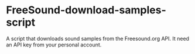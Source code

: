# FreeSound-download-samples-script

A script that downloads sound samples from the Freesound.org API. It need an API key from your personal account.
